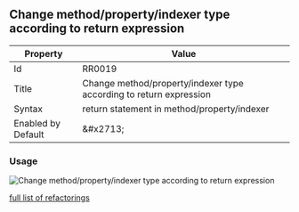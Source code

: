 ## Change method/property/indexer type according to return expression

| Property | Value |
| -------- | ----- |
| Id | RR0019 |
| Title | Change method/property/indexer type according to return expression |
| Syntax | return statement in method/property/indexer |
| Enabled by Default | &\#x2713; |

### Usage

![Change method/property/indexer type according to return expression](../../images/refactorings/ChangeMemberTypeAccordingToReturnExpression.png)

[full list of refactorings](Refactorings.md)